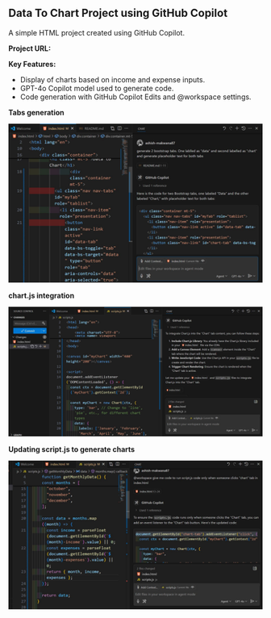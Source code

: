 ## Data To Chart Project using GitHub Copilot
A simple HTML project created using GitHub Copilot. 


**Project URL:**


**Key Features:**
- Display of charts based on income and expense inputs.
- GPT-4o Copilot model used to generate code.
- Code generation with GitHub Copilot Edits and @workspace settings. 



**Tabs generation**

<a href='' target='_blank'>
<img src='./public/g1.JPG' width='700' alt='project-image'>
</a>


**chart.js integration**

<a href='' target='_blank'>
<img src='./public/g2.JPG' width='700' alt='project-image'>
</a>

**Updating script.js to generate charts**

<a href='' target='_blank'>
<img src='./public/g3.JPG' width='700' alt='project-image'>
</a>